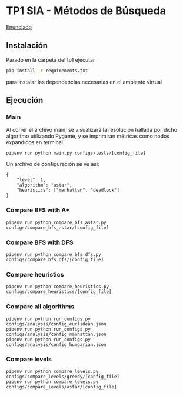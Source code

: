 # TP1 SIA - Métodos de Búsqueda

[Enunciado](docs/SIA_TP1.pdf)

## Instalación

Parado en la carpeta del tp1 ejecutar

```sh
pip install -r requirements.txt
```

para instalar las dependencias necesarias en el ambiente virtual

## Ejecución

### Main
Al correr el archivo main, se visualizará la resolución hallada por dicho algoritmo utilizando Pygame, y se imprimirán métricas como nodos expandidos en terminal.
```
pipenv run python main.py configs/tests/[config_file]
```

Un archivo de configuración se vé así:
```
{
    "level": 1,
    "algorithm": "astar",
    "heuristics": ["manhattan", "deadlock"]
}
```

### Compare BFS with A*
```
pipenv run python compare_bfs_astar.py configs/compare_bfs_astar/[config_file]
```

### Compare BFS with DFS
```
pipenv run python compare_bfs_dfs.py configs/compare_bfs_dfs/[config_file]
```

### Compare heuristics
```
pipenv run python compare_heuristics.py configs/compare_heuristics/[config_file]
```

### Compare all algorithms
```
pipenv run python run_configs.py configs/analysis/config_euclidean.json
pipenv run python run_configs.py configs/analysis/config_manhattan.json
pipenv run python run_configs.py configs/analysis/config_hungarian.json
```

### Compare levels
```
pipenv run python compare_levels.py configs/compare_levels/greedy/[config_file]
pipenv run python compare_levels.py configs/compare_levels/astar/[config_file]
```